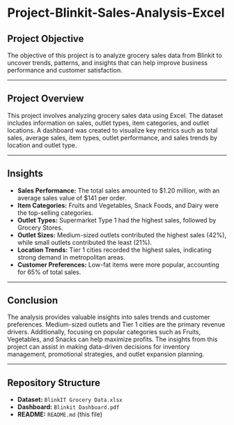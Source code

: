 # Project-Blinkit-Sales-Analysis-Excel

## **Project Objective**  
The objective of this project is to analyze grocery sales data from Blinkit to uncover trends, patterns, and insights that can help improve business performance and customer satisfaction.

---

## **Project Overview**  
This project involves analyzing grocery sales data using Excel. The dataset includes information on sales, outlet types, item categories, and outlet locations. A dashboard was created to visualize key metrics such as total sales, average sales, item types, outlet performance, and sales trends by location and outlet type.

---

## **Insights**  
- **Sales Performance:** The total sales amounted to $1.20 million, with an average sales value of $141 per order.
- **Item Categories:** Fruits and Vegetables, Snack Foods, and Dairy were the top-selling categories.
- **Outlet Types:** Supermarket Type 1 had the highest sales, followed by Grocery Stores.
- **Outlet Sizes:** Medium-sized outlets contributed the highest sales (42%), while small outlets contributed the least (21%).
- **Location Trends:** Tier 1 cities recorded the highest sales, indicating strong demand in metropolitan areas.
- **Customer Preferences:** Low-fat items were more popular, accounting for 65% of total sales.

---

## **Conclusion**  
The analysis provides valuable insights into sales trends and customer preferences. Medium-sized outlets and Tier 1 cities are the primary revenue drivers. Additionally, focusing on popular categories such as Fruits, Vegetables, and Snacks can help maximize profits. The insights from this project can assist in making data-driven decisions for inventory management, promotional strategies, and outlet expansion planning.

---
## **Repository Structure**  
- **Dataset:** `BlinkIT Grocery Data.xlsx`  
- **Dashboard:** `Blinkit Dashboard.pdf`  
- **README:** `README.md` (this file)

